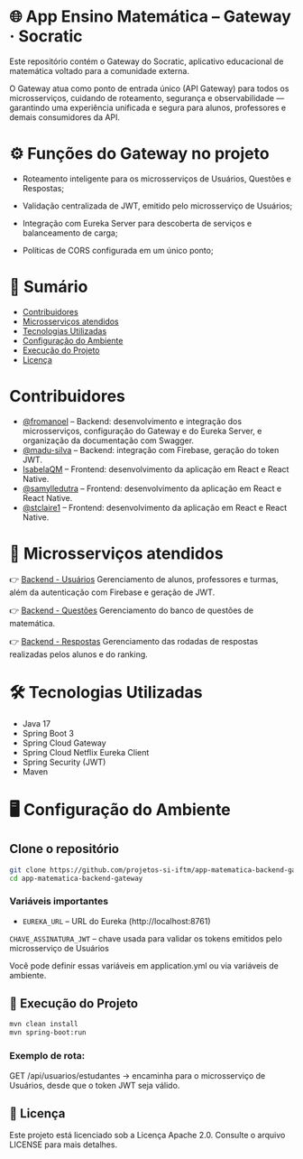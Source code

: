 # 🌐 App Ensino Matemática – Gateway · Socratic
Este repositório contém o Gateway do Socratic, aplicativo educacional de matemática voltado para a comunidade externa.

O Gateway atua como ponto de entrada único (API Gateway) para todos os microsserviços, cuidando de roteamento, segurança e observabilidade — garantindo uma experiência unificada e segura para alunos, professores e demais consumidores da API.

# ⚙️ Funções do Gateway no projeto
- Roteamento inteligente para os microsserviços de Usuários, Questões e Respostas;

- Validação centralizada de JWT, emitido pelo microsserviço de Usuários;

- Integração com Eureka Server para descoberta de serviços e balanceamento de carga;

- Políticas de CORS configurada em um único ponto;

# 🧭 Sumário
- [Contribuidores](#contribudores)
- [Microsserviços atendidos](#microsserviços-atendidos)
- [Tecnologias Utilizadas](#tecnologias-utilizadas)
- [Configuração do Ambiente](#configuração-do-ambiente)
- [Execução do Projeto](#execução-do-projeto)
- [Licença](#licença)

# Contribuidores
- [@fromanoel](https://github.com/fromanoel) – Backend: desenvolvimento e integração dos microsserviços, configuração do Gateway e do Eureka Server, e organização da documentação com Swagger.
- [@madu-silva](https://github.com/madu-silva) – Backend: integração com Firebase, geração do token JWT.
- [IsabelaQM](https://github.com/IsabelaQM) – Frontend: desenvolvimento da aplicação em React e React Native.
- [@samylledutra](https://github.com/samylledutra) – Frontend: desenvolvimento da aplicação em React e React Native.
- [@stclaire1](https://github.com/stclaire1) – Frontend: desenvolvimento da aplicação em React e React Native.

# 🔗 Microsserviços atendidos

👉 [Backend - Usuários](https://github.com/projetos-si-iftm/app-matematica-backend)
Gerenciamento de alunos, professores e turmas, além da autenticação com Firebase e geração de JWT.

👉 [Backend - Questões](https://github.com/projetos-si-iftm/app-matematica-backend-questao)
Gerenciamento do banco de questões de matemática.

👉 [Backend - Respostas](https://github.com/projetos-si-iftm/app-matematica-backend-resposta)
Gerenciamento das rodadas de respostas realizadas pelos alunos e do ranking.

# 🛠️ Tecnologias Utilizadas
- Java 17
- Spring Boot 3
- Spring Cloud Gateway
- Spring Cloud Netflix Eureka Client
- Spring Security (JWT)
- Maven

# 🖥️ Configuração do Ambiente

## Clone o repositório
```bash
git clone https://github.com/projetos-si-iftm/app-matematica-backend-gateway.git
cd app-matematica-backend-gateway
```
### Variáveis importantes
- `EUREKA_URL` – URL do Eureka (http://localhost:8761)

`CHAVE_ASSINATURA_JWT` – chave usada para validar os tokens emitidos pelo microsserviço de Usuários

Você pode definir essas variáveis em application.yml ou via variáveis de ambiente.

## 🚀 Execução do Projeto
```bash
mvn clean install
mvn spring-boot:run
```
### Exemplo de rota:
GET /api/usuarios/estudantes → encaminha para o microsserviço de Usuários, desde que o token JWT seja válido.

## 📜 Licença
Este projeto está licenciado sob a Licença Apache 2.0.
Consulte o arquivo LICENSE para mais detalhes.
